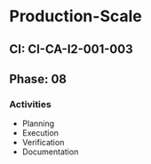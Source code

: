 # Production-Scale

## CI: CI-CA-I2-001-003
## Phase: 08

### Activities
- Planning
- Execution
- Verification
- Documentation

